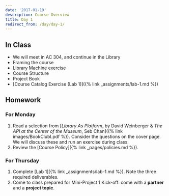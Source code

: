 ```yaml
---
date: '2017-01-19'
description: Course Overview
title: Day 1
redirect_from: /day/day-1/
---
```


## In Class

* We will meet in AC 304, and continue in the Library
* Framing the course
* Library Machine exercise
* Course Structure
* Project Book
* [Course Catalog Exercise (Lab 1)]({% link _assignments/lab-1.md %})


## Homework

### For Monday

1. Read a selection from [_Library As Platform_, by David Weinberger & _The API at the Center of the Museum_, Seb Chan]({% link images/BookClubI.pdf %}). Consider the questions on the cover page. We will discuss these and run an exercise during class.
2. Review the [Course Policy]({% link _pages/policies.md %}).


### For Thursday

1. Complete [Lab 1]({% link _assignments/lab-1.md %}). Note the three required deliverables.
2. Come to class prepared for Mini-Project 1 Kick-off: come with a **partner** and a **project topic**.
